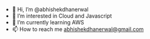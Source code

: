 - 👋 Hi, I’m @abhishekdhanerwal
- 👀 I’m interested in Cloud and Javascript
- 🌱 I’m currently learning AWS
- 📫 How to reach me abhishekdhanerwal@gmail.com

<!---
abhishekdhanerwal/abhishekdhanerwal is a ✨ special ✨ repository because its `README.md` (this file) appears on your GitHub profile.
You can click the Preview link to take a look at your changes.
--->
